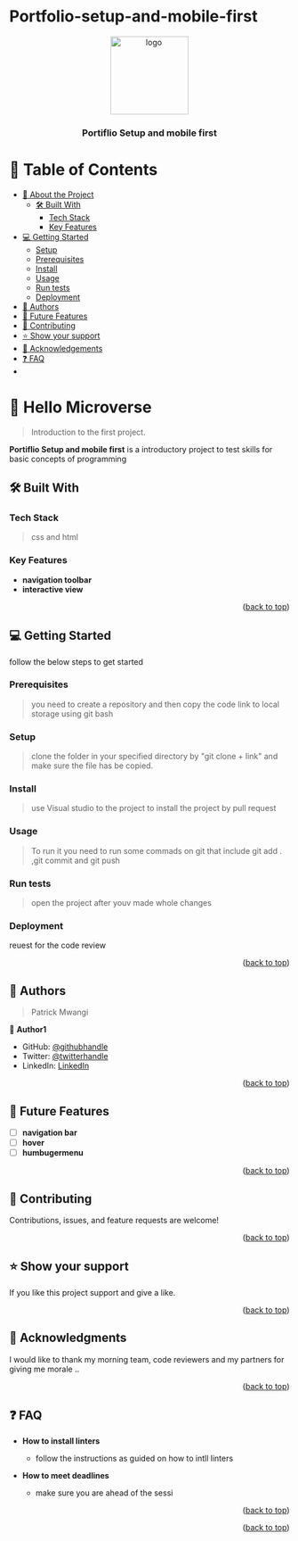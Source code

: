 # Portfolio-setup-and-mobile-first<a name="readme-top"></a>


<div align="center">

  <img src="murple_logo.png" alt="logo" width="140"  height="auto" />
  <br/>

  <h3><b>Portiflio Setup and mobile first</b></h3>

</div>


# 📗 Table of Contents

- [📖 About the Project](#about-project)
  - [🛠 Built With](#built-with)
    - [Tech Stack](#tech-stack)
    - [Key Features](#key-features)
- [💻 Getting Started](#getting-started)
  - [Setup](#setup)
  - [Prerequisites](#prerequisites)
  - [Install](#install)
  - [Usage](#usage)
  - [Run tests](#run-tests)
  - [Deployment](#triangular_flag_on_post-deployment)
- [👥 Authors](#authors)
- [🔭 Future Features](#future-features)
- [🤝 Contributing](#contributing)
- [⭐️ Show your support](#support)
- [🙏 Acknowledgements](#acknowledgements)
- [❓ FAQ](#faq)
-

<!-- PROJECT DESCRIPTION -->

# 📖 Hello Microverse <a name="about-project"></a>

> Introduction to the first project.

**Portiflio Setup and mobile first** is a introductory project to test skills for basic concepts of programming

## 🛠 Built With <a name="built-with"></a>

### Tech Stack <a name="tech-stack"></a>

> css and html

### Key Features <a name="key-features"></a>

- **navigation toolbar**
- **interactive view**


<p align="right">(<a href="#readme-top">back to top</a>)</p>


## 💻 Getting Started <a name="getting-started"></a>

follow the below steps to get started

### Prerequisites

>you need to create a repository and then copy the code link to local storage using git bash

### Setup

>clone the folder in your specified directory by "git clone + link" and make sure the file has be copied.


### Install

> use Visual studio to the project to install the project by pull request

### Usage

>To run it you need to run some commads on git that include git add . ,git commit and git push

### Run tests

>open the project after youv made whole changes

### Deployment
reuest for the code review

<p align="right">(<a href="#readme-top">back to top</a>)</p>



## 👥 Authors <a name="authors"></a>

> Patrick Mwangi

👤 **Author1**

- GitHub: [@githubhandle](https://github.com/pmaxy)
- Twitter: [@twitterhandle](https://twitter.com/Patrick06200175)
- LinkedIn: [LinkedIn](https://linkedin.com/in/Patrick-Wanjiru-2b5ba71a8)


<p align="right">(<a href="#readme-top">back to top</a>)</p>



## 🔭 Future Features <a name="future-features"></a>


- [ ] **navigation bar**
- [ ] **hover**
- [ ] **humbugermenu**

<p align="right">(<a href="#readme-top">back to top</a>)</p>



## 🤝 Contributing <a name="contributing"></a>

Contributions, issues, and feature requests are welcome!

<p align="right">(<a href="#readme-top">back to top</a>)</p>


## ⭐️ Show your support <a name="support"></a>



If you like this project support and give a like.

<p align="right">(<a href="#readme-top">back to top</a>)</p>


## 🙏 Acknowledgments <a name="acknowledgements"></a>



I would like to thank my morning team, code reviewers and my partners for giving me morale ..

<p align="right">(<a href="#readme-top">back to top</a>)</p>


## ❓ FAQ <a name="faq"></a>



- **How to install linters**

  - follow the instructions as guided on how to intll linters 

- **How to meet deadlines**

  - make sure you are ahead of the sessi

<p align="right">(<a href="#readme-top">back to top</a>)</p>

<!-- LICENSE -->

<p align="right">(<a href="#readme-top">back to top</a>)</p>